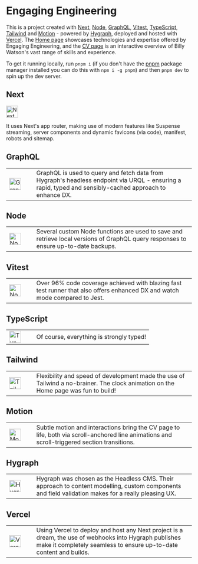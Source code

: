 # Engaging Engineering

This is a project created with [Next](https://nextjs.org/), [Node](https://nodejs.org/en), [GraphQL](https://graphql.org/), [Vitest](https://vitest.dev/), [TypeScript](https://www.typescriptlang.org/), [Tailwind](https://tailwindcss.com/) and [Motion](https://motion.dev/) - powered by [Hygraph](https://hygraph.com/), deployed and hosted with [Vercel](https://vercel.com/). The [Home page](https://www.engaging.engineering/) showcases technologies and expertise offered by Engaging Engineering, and the [CV page](https://www.engaging.engineering/cv) is an interactive overview of Billy Watson's vast range of skills and experience.

To get it running locally, run `pnpm i` (if you don't have the [pnpm](https://pnpm.io/) package manager installed you can do this with `npm i -g pnpm`) and then `pnpm dev` to spin up the dev server.

## Next

<img src="https://eu-west-2.graphassets.com/clua49x6o2fv607l98axy16wb/cm3h83ncpbi5h07mpb71mbnfy" alt="Next icon" width="32" />

It uses Next's app router, making use of modern features like Suspense streaming, server components and dynamic favicons (via code), manifest, robots and sitemap.

## GraphQL

<table>
  <tr>
    <td valign="middle" width="58">
      <img src="https://eu-west-2.graphassets.com/clua49x6o2fv607l98axy16wb/cm3h862c7baty07mnczjsadoq" alt="GraphQL icon" width="32" />
    </td>
    <td valign="middle">
      GraphQL is used to query and fetch data from Hygraph's headless endpoint via URQL - ensuring a rapid, typed and sensibly-cached approach to enhance DX.
    </td>
  </tr>
</table>

## Node

<table>
  <tr>
    <td width="58">
      <img src="https://eu-west-2.graphassets.com/clua49x6o2fv607l98axy16wb/cm3h843reblgj07l7ngxmszpx" alt="Node icon" width="32" />
    </td>
    <td>
      Several custom Node functions are used to save and retrieve local versions of GraphQL query responses to ensure up-to-date backups.
    </td>
  </tr>
</table>

## Vitest

<table>
  <tr>
    <td valign="middle" width="58">
      <img src="https://eu-west-2.graphassets.com/clua49x6o2fv607l98axy16wb/cm669n3dj0eki07l1ll2mj10q" alt="Node icon" width="32" />
    </td>
    <td valign="middle">
      Over 96% code coverage achieved with blazing fast test runner that also offers enhanced DX and watch mode compared to Jest.
    </td>
  </tr>
</table>

## TypeScript

<table>
  <tr>
    <td valign="middle" width="58">
      <img src="https://eu-west-2.graphassets.com/clua49x6o2fv607l98axy16wb/cm3h857ombalp07mnsaxn1xzp" alt="TypeScript icon" width="32" />
    </td>
    <td valign="middle">
      Of course, everything is strongly typed!
    </td>
  </tr>
</table>

## Tailwind

<table>
  <tr>
    <td valign="middle" width="58">
      <img src="https://eu-west-2.graphassets.com/clua49x6o2fv607l98axy16wb/cm3h87lylbm0a07l7j1a78y0z" alt="Tailwind icon" width="32" />
    </td>
    <td valign="middle">
      Flexibility and speed of development made the use of Tailwind a no-brainer. The clock animation on the Home page was fun to build!
    </td>
  </tr>
</table>

## Motion

<table>
  <tr>
    <td valign="middle" width="58">
      <img src="https://eu-west-2.graphassets.com/clua49x6o2fv607l98axy16wb/cm669n3dz0f3e07mk7qg2n4z3" alt="Motion icon" width="32" />
    </td>
    <td valign="middle">
      Subtle motion and interactions bring the CV page to life, both via scroll-anchored line animations and scroll-triggered section transitions.
    </td>
  </tr>
</table>

## Hygraph

<table>
  <tr>
    <td valign="middle" width="58">
      <img src="https://eu-west-2.graphassets.com/clua49x6o2fv607l98axy16wb/cm669n3dx0e5s07l33tu0wk61" alt="Hygraph icon" width="32" />
    </td>
    <td valign="middle">
      Hygraph was chosen as the Headless CMS. Their approach to content modelling, custom components and field validation makes for a really pleasing UX.
    </td>
  </tr>
</table>

## Vercel

<table>
  <tr>
    <td valign="middle" width="58">
      <img src="https://eu-west-2.graphassets.com/clua49x6o2fv607l98axy16wb/cm669n3e50e5w07l3y6quuosf" alt="Vercel icon" width="32" />
    </td>
    <td valign="middle">
      Using Vercel to deploy and host any Next project is a dream, the use of webhooks into Hygraph publishes make it completely seamless to ensure up-to-date content and builds.
    </td>
  </tr>
</table>
